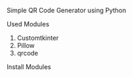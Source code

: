 Simple QR Code Generator using Python

Used Modules
1. Customtkinter
2. Pillow
3. qrcode

Install Modules
